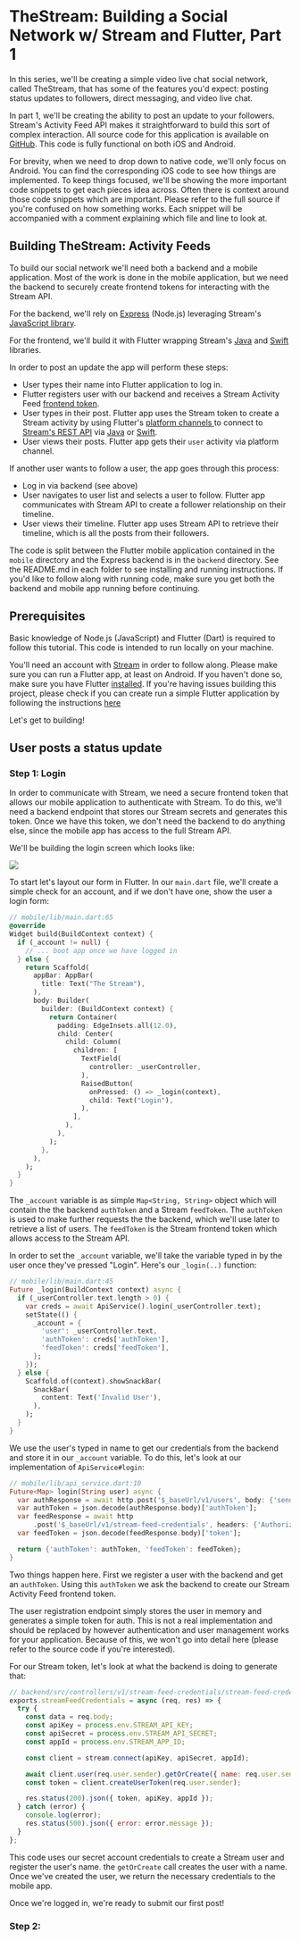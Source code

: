 # TheStream: Building a Social Network w/ Stream and Flutter, Part 1

In this series, we'll be creating a simple video live chat social network, called TheStream, that has some of the features you'd expect: posting status updates to followers, direct messaging, and video live chat. 

In part 1, we'll be creating the ability to post an update to your followers. Stream's Activity Feed API makes it straightforward to build this sort of complex interaction. All source code for this application is available on [GitHub](https://github.com/psylinse/flutter_the_stream). This code is fully functional on both iOS and Android. 

For brevity, when we need to drop down to native code, we'll only focus on Android. You can find the corresponding iOS code to see how things are implemented. To keep things focused, we'll be showing the more important code snippets to get each pieces idea across. Often there is context around those code snippets which are important. Please refer to the full source if you're confused on how something works. Each snippet will be accompanied with a comment explaining which file and line to look at.

## Building TheStream: Activity Feeds

To build our social network we'll need both a backend and a mobile application. Most of the work is done in the mobile application, but we need the backend to securely create frontend tokens for interacting with the Stream API.

For the backend, we'll rely on [Express](https://expressjs.com/) (Node.js) leveraging Stream's [JavaScript library](https://github.com/GetStream/stream-js).

For the frontend, we'll build it with Flutter wrapping Stream's [Java](https://github.com/GetStream/stream-java) and [Swift](https://github.com/getstream/stream-swift) libraries. 

In order to post an update the app will perform these steps:

* User types their name into Flutter application to log in.
* Flutter registers user with our backend and receives a Stream Activity Feed [frontend token](https://getstream.io/blog/integrating-with-stream-backend-frontend-options/).
* User types in their post. Flutter app uses the Stream token to create a Stream activity by using Flutter's [platform channels ](https://flutter.dev/docs/development/platform-integration/platform-channels) to connect to [Stream's REST API](https://getstream.io/docs_rest/) via [Java](https://github.com/GetStream/stream-java) or [Swift](https://github.com/getstream/stream-swift).
* User views their posts. Flutter app gets their `user` activity via platform channel.

If another user wants to follow a user, the app goes through this process:
* Log in via backend (see above)
* User navigates to user list and selects a user to follow. Flutter app communicates with Stream API to create a follower relationship on their timeline.
* User views their timeline. Flutter app uses Stream API to retrieve their timeline, which is all the posts from their followers.

The code is split between the Flutter mobile application contained in the `mobile` directory and the Express backend is in the `backend` directory. See the README.md in each folder to see installing and running instructions. If you'd like to follow along with running code, make sure you get both the backend and mobile app running before continuing.

## Prerequisites

Basic knowledge of Node.js (JavaScript) and Flutter (Dart) is required to follow this tutorial. This code is intended to run locally on your machine. 

You'll need an account with [Stream](https://getstream.io/accounts/signup/) in order to follow along. Please make sure you can run a Flutter app, at least on Android. If you haven't done so, make sure you have Flutter [installed](https://flutter.dev/docs/get-started/install). If you're having issues building this project, please check if you can create run a simple Flutter application by following the instructions [here](https://flutter.dev/docs/get-started/test-drive)

Let's get to building!

## User posts a status update

### Step 1: Login
In order to communicate with Stream, we need a secure frontend token that allows our mobile application to authenticate with Stream. To do this, we'll need a backend endpoint that stores our Stream secrets and generates this token. Once we have this token, we don't need the backend to do anything else, since the mobile app has access to the full Stream API. 

We'll be building the login screen which looks like:

![](images/login.png)

To start let's layout our form in Flutter. In our `main.dart` file, we'll create a simple check for an account, and if we don't have one, show the user a login form:

```dart
// mobile/lib/main.dart:65
@override
Widget build(BuildContext context) {
  if (_account != null) {
    // ... boot app once we have logged in
  } else {
    return Scaffold(
      appBar: AppBar(
        title: Text("The Stream"),
      ),
      body: Builder(
        builder: (BuildContext context) {
          return Container(
            padding: EdgeInsets.all(12.0),
            child: Center(
              child: Column(
                children: [
                  TextField(
                    controller: _userController,
                  ),
                  RaisedButton(
                    onPressed: () => _login(context),
                    child: Text("Login"),
                  ),
                ],
              ),
            ),
          );
        },
      ),
    );
  }
}
```

The `_account` variable is as simple `Map<String, String>` object which will contain the the backend `authToken` and a Stream `feedToken`. The `authToken` is used to make further requests the the backend, which we'll use later to retrieve a list of users. The `feedToken` is the Stream frontend token which allows access to the Stream API. 

In order to set the `_account` variable, we'll take the variable typed in by the user once they've pressed "Login". Here's our `_login(..)` function:

```dart
// mobile/lib/main.dart:45
Future _login(BuildContext context) async {
  if (_userController.text.length > 0) {
    var creds = await ApiService().login(_userController.text);
    setState(() {
      _account = {
        'user': _userController.text,
        'authToken': creds['authToken'],
        'feedToken': creds['feedToken'],
      };
    });
  } else {
    Scaffold.of(context).showSnackBar(
      SnackBar(
        content: Text('Invalid User'),
      ),
    );
  }
}
```

We use the user's typed in name to get our credentials from the backend and store it in our `_account` variable. To do this, let's look at our implementation of `ApiService#login`:

```dart
// mobile/lib/api_service.dart:10
Future<Map> login(String user) async {
  var authResponse = await http.post('$_baseUrl/v1/users', body: {'sender': user});
  var authToken = json.decode(authResponse.body)['authToken'];
  var feedResponse = await http
      .post('$_baseUrl/v1/stream-feed-credentials', headers: {'Authorization': 'Bearer $authToken'});
  var feedToken = json.decode(feedResponse.body)['token'];

  return {'authToken': authToken, 'feedToken': feedToken};
}
```

Two things happen here. First we register a user with the backend and get an `authToken`. Using this `authToken` we ask the backend to create our Stream Activity Feed frontend token. 

The user registration endpoint simply stores the user in memory and generates a simple token for auth. This is not a real implementation and should be replaced by however authentication and user management works for your application. Because of this, we won't go into detail here (please refer to the source code if you're interested). 

For our Stream token, let's look at what the backend is doing to generate that:
```javascript
// backend/src/controllers/v1/stream-feed-credentials/stream-feed-credentials.action.js:6
exports.streamFeedCredentials = async (req, res) => {
  try {
    const data = req.body;
    const apiKey = process.env.STREAM_API_KEY;
    const apiSecret = process.env.STREAM_API_SECRET;
    const appId = process.env.STREAM_APP_ID;

    const client = stream.connect(apiKey, apiSecret, appId);

    await client.user(req.user.sender).getOrCreate({ name: req.user.sender });
    const token = client.createUserToken(req.user.sender);

    res.status(200).json({ token, apiKey, appId });
  } catch (error) {
    console.log(error);
    res.status(500).json({ error: error.message });
  }
};
```

This code uses our secret account credentials to create a Stream user and register the user's name. the `getOrCreate` call creates the user with a name. Once we've created the user, we return the necessary credentials to the mobile app.

Once we're logged in, we're ready to submit our first post!

### Step 2: 
